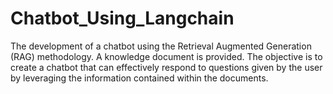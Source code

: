 # Chatbot_Using_Langchain

The development of a chatbot using the Retrieval Augmented Generation
(RAG) methodology. A knowledge document is provided. The objective is to create a chatbot
that can effectively respond to questions given by the user by leveraging the information
contained within the documents.
